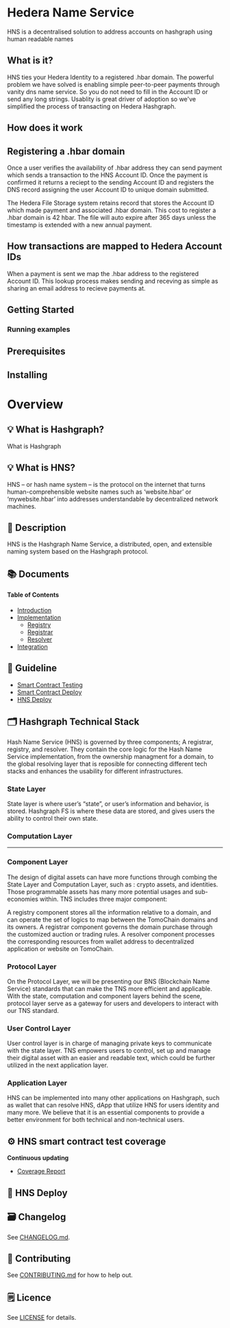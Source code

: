 # Hedera Name Service

HNS is a decentralised solution to address accounts on hashgraph using human readable names

## What is it?

HNS ties your Hedera Identity to a registered .hbar domain. The powerful problem we have solved is enabling simple peer-to-peer payments through vanity dns name service. So you do not need to fill in the Account ID or send any long strings. Usablity is great driver of adoption so we've simplified the process of transacting on Hedera Hashgraph.

## How does it work

  ## Registering a .hbar domain
  
  Once a user verifies the availability of .hbar address they can send payment which sends a transaction to the HNS Account ID. Once the payment is confirmed it returns a reciept to the sending Account ID and registers the DNS record assigning the user Account ID to unique domain submitted.
  
  The Hedera File Storage system retains record that stores the Account ID which made payment and associated .hbar domain. This cost to register a .hbar domain is 42 hbar. The file will auto expire after 365 days unless the timestamp is extended with a new annual payment.
  
  ## How transactions are mapped to Hedera Account IDs
  
  When a payment is sent we map the .hbar address to the registered Account ID. This lookup process makes sending and receving  as simple as sharing an email address to recieve payments at. 

## Getting Started 

### Running examples

## Prerequisites 

## Installing 


# Overview

## 💡 What is Hashgraph?
What is Hashgraph

## 💡 What is HNS?
HNS – or hash name system – is the protocol on the internet that turns human-comprehensible website names such as ‘website.hbar’ or ‘mywebsite.hbar’ into addresses understandable by decentralized network machines.

## 📝 Description

HNS is the Hashgraph Name Service, a distributed, open, and extensible naming system based on the Hashgraph protocol.

## 📚 Documents

#### Table of Contents
- [Introduction](./docs/INTRODUCTION.md)
- [Implementation](./docs/IMPLEMENTATION.md)
    - [Registry](./docs/REGISTRY.md)
    - [Registrar](./docs/REGISTRAR.md)
    - [Resolver](./docs/RESOLVER.md)
- [Integration](./docs/INTEGRATION.md)

## 📝 Guideline
- [Smart Contract Testing](./HNS/README.md)
- [Smart Contract Deploy](./guides/tut.md)
- [HNS Deploy](./guides/deploy.md)

## 🗂️ Hashgraph Technical Stack
Hash Name Service (HNS) is governed by three components; A registrar, registry, and resolver. They contain the core logic for the Hash Name Service implementation, from the ownership managment for a domain, to the global resolving layer that is reposible for connecting different tech stacks and enhances the usability for different infrastructures.

### State Layer
State layer is where user’s “state”, or user’s information and behavior, is stored. Hashgraph FS is where these data are stored, and gives users the ability to control their own state.

### Computation Layer
---
### Component Layer
The design of digital assets can have more functions through combing the State Layer and Computation Layer, such as : crypto assets, and identities. Those programmable assets has many more potential usages and sub-economies within. TNS includes three major component:

A registry component stores all the information relative to a domain, and can operate the set of logics to map between the TomoChain domains and its owners.
A registrar component governs the domain purchase through the customized auction or trading rules.
A resolver component processes the corresponding resources from wallet address to decentralized application or website on TomoChain.

### Protocol Layer
On the Protocol Layer, we will be presenting our BNS (Blockchain Name Service) standards that can make the TNS more efficient and applicable. With the state, computation and component layers behind the scene, protocol layer serve as a gateway for users and developers to interact with our TNS standard.

### User Control Layer
User control layer is in charge of managing private keys to communicate with the state layer. TNS empowers users to control, set up and manage their digital asset with an easier and readable text, which could be further utilized in the next application layer.

### Application Layer
HNS can be implemented into many other applications on Hashgraph, such as wallet that can resolve HNS, dApp that utilize HNS for users identity and many more. We believe that it is an essential components to provide a better environment for both technical and non-technical users.

## ⚙️ HNS smart contract test coverage
__Continuous updating__
- [Coverage Report](./hns/coverage/)

## 🎯 HNS Deploy

## 🗃 Changelog
See [CHANGELOG.md](./CHANGELOG.md).

## 📣 Contributing
See [CONTRIBUTING.md](./CONTRIBUTING.md) for how to help out.

## 🗒 Licence
See [LICENSE](./LICENSE) for details.
